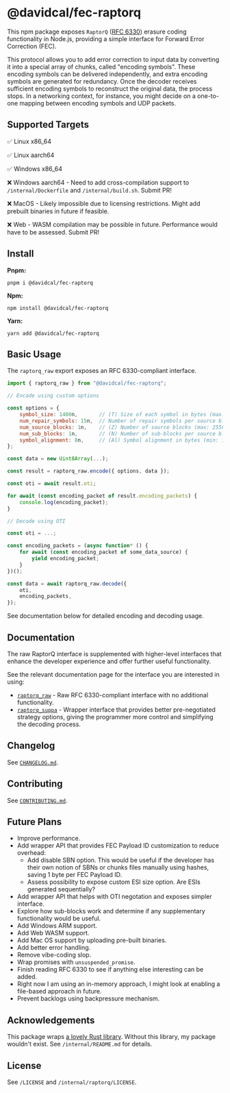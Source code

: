 # @davidcal/fec-raptorq

This npm package exposes `RaptorQ` ([RFC 6330](https://datatracker.ietf.org/doc/html/rfc6330)) erasure coding functionality in Node.js, providing a simple interface for Forward Error Correction (FEC).

This protocol allows you to add error correction to input data by converting it into a special array of chunks, called "encoding symbols". These encoding symbols can be delivered independently, and extra encoding symbols are generated for redundancy. Once the decoder receives sufficient encoding symbols to reconstruct the original data, the process stops. In a networking context, for instance, you might decide on a one-to-one mapping between encoding symbols and UDP packets.

## Supported Targets

✅ Linux x86_64

✅ Linux aarch64

✅ Windows x86_64

❌ Windows aarch64 - Need to add cross-compilation support to `/internal/Dockerfile` and `/internal/build.sh`. Submit PR!

❌ MacOS - Likely impossible due to licensing restrictions. Might add prebuilt binaries in future if feasible.

❌ Web - WASM compilation may be possible in future. Performance would have to be assessed. Submit PR!

## Install

**Pnpm:**

```
pnpm i @davidcal/fec-raptorq
```

**Npm:**

```
npm install @davidcal/fec-raptorq
```

**Yarn:**

```
yarn add @davidcal/fec-raptorq
```

## Basic Usage

The `raptorq_raw` export exposes an RFC 6330-compliant interface.

```javascript
import { raptorq_raw } from "@davidcal/fec-raptorq";

// Encode using custom options

const options = {
    symbol_size: 1400n,       // (T) Size of each symbol in bytes (max: 65535n); must be multiple of symbol_alignment
    num_repair_symbols: 15n,  // Number of repair symbols per source block
    num_source_blocks: 1n,    // (Z) Number of source blocks (max: 255n)
    num_sub_blocks: 1n,       // (N) Number of sub-blocks per source block (max: 65535n)
    symbol_alignment: 8n,     // (Al) Symbol alignment in bytes (min: 1n, max: 255n)
};

const data = new Uint8Array(...);

const result = raptorq_raw.encode({ options, data });

const oti = await result.oti;

for await (const encoding_packet of result.encoding_packets) {
    console.log(encoding_packet);
}

// Decode using OTI

const oti = ...;

const encoding_packets = (async function* () {
    for await (const encoding_packet of some_data_source) {
        yield encoding_packet;
    }
})();

const data = await raptorq_raw.decode({
    oti,
    encoding_packets,
});
```

See documentation below for detailed encoding and decoding usage.

## Documentation

The raw RaptorQ interface is supplemented with higher-level interfaces that enhance the developer experience and offer further useful functionality.

See the relevant documentation page for the interface you are interested in using:

- [`raptorq_raw`](docs/raptorq_raw.md) - Raw RFC 6330-compliant interface with no additional functionality.
- [`raptorq_suppa`](docs/raptorq_suppa.md) - Wrapper interface that provides better pre-negotiated strategy options, giving the programmer more control and simplifying the decoding process.

## Changelog

See [`CHANGELOG.md`](CHANGELOG.md).

## Contributing

See [`CONTRIBUTING.md`](CONTRIBUTING.md).

## Future Plans

- Improve performance.
- Add wrapper API that provides FEC Payload ID customization to reduce overhead:
  - Add disable SBN option. This would be useful if the developer has their own notion of SBNs or chunks files manually using hashes, saving 1 byte per FEC Payload ID.
  - Assess possibility to expose custom ESI size option. Are ESIs generated sequentially?
- Add wrapper API that helps with OTI negotation and exposes simpler interface.
- Explore how sub-blocks work and determine if any supplementary functionality would be useful.
- Add Windows ARM support.
- Add Web WASM support.
- Add Mac OS support by uploading pre-built binaries.
- Add better error handling.
- Remove vibe-coding slop.
- Wrap promises with `unsuspended_promise`.
- Finish reading RFC 6330 to see if anything else interesting can be added.
- Right now I am using an in-memory approach, I might look at enabling a file-based approach in future.
- Prevent backlogs using backpressure mechanism.

## Acknowledgements

This package wraps [a lovely Rust library](https://github.com/cberner/raptorq). Without this library, my package wouldn't exist. See `/internal/README.md` for details.

## License

See `/LICENSE` and `/internal/raptorq/LICENSE`.
